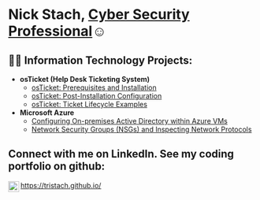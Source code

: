<h1>Nick Stach, <a href="https://linkedin.com/in/Josh">Cyber Security Professional</a>☺</h1>

<h2>👨‍💻 Information Technology Projects:</h2>

- <b>osTicket (Help Desk Ticketing System)</b>
  - [osTicket: Prerequisites and Installation](https://github.com/tristach/osTicket.prereq/blob/main/README.md)
  - [osTicket: Post-Installation Configuration](https://github.com/tristach/osTicket.Post.Config)
  - [osTicket: Ticket Lifecycle Examples](https://github.com/tristach/Ticket.Lifecycle.Examples/blob/main/README.md)
- <b>Microsoft Azure</b>
  - [Configuring On-premises Active Directory within Azure VMs](https://github.com/tristach/Active.Directory.Azure.VMs/blob/main/README.md)
  - [Network Security Groups (NSGs) and Inspecting Network Protocols](https://github.com/tristach/Azure.Network.Protocols/blob/main/README.md)

<h2>Connect with me on LinkedIn.  See my coding portfolio on github:</h2>


[<img align="left" alt="Josh | LinkedIn" width="22px" src="https://cdn.jsdelivr.net/npm/simple-icons@v3/icons/linkedin.svg" />][linkedin]



[linkedin]: https://www.linkedin.com/in/nick-stach?lipi=urn%3Ali%3Apage%3Ad_flagship3_profile_view_base_contact_details%3B72I0SCqUQZ%2BdU4%2F%2BmKBKug%3D%3D

https://tristach.github.io/







